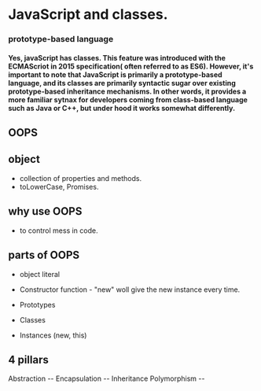 # JavaScript and classes.
### prototype-based language
#### Yes, javaScript has classes. This feature was introduced with the ECMAScriot in 2015 specification( often referred to as ES6). However, it's important to note that JavaScript is primarily a prototype-based language, and its classes are primarily syntactic sugar over existing prototype-based inheritance mechanisms. In other words, it provides a more familiar sytnax for developers coming from class-based language such as Java or C++, but under hood it works somewhat differently.

## OOPS

## object
- collection of properties and methods.
- toLowerCase, Promises.

## why use OOPS
- to control mess in code.


## parts of OOPS
- object literal 

- Constructor function - "new" woll give the new instance every time.
- Prototypes
- Classes
- Instances (new, this)

## 4 pillars
Abstraction --
Encapsulation --
Inheritance
Polymorphism --